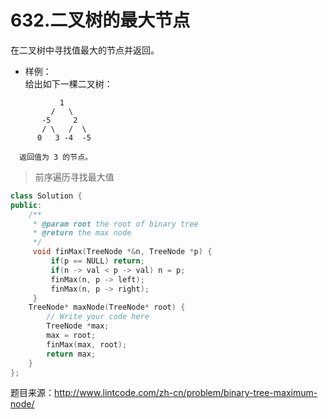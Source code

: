 # 632.二叉树的最大节点

在二叉树中寻找值最大的节点并返回。

- 样例：  
给出如下一棵二叉树：
```
           1
         /   \
       -5     2
       / \   /  \
      0   3 -4  -5 
```
      返回值为 3 的节点。

> 前序遍历寻找最大值
```cpp
class Solution {
public:
    /**
     * @param root the root of binary tree
     * @return the max node
     */
     void finMax(TreeNode *&n, TreeNode *p) {
         if(p == NULL) return;
         if(n -> val < p -> val) n = p;
         finMax(n, p -> left);
         finMax(n, p -> right);
     }
    TreeNode* maxNode(TreeNode* root) {
        // Write your code here
        TreeNode *max;
        max = root;
        finMax(max, root);
        return max;
    }
};
```
题目来源：http://www.lintcode.com/zh-cn/problem/binary-tree-maximum-node/
